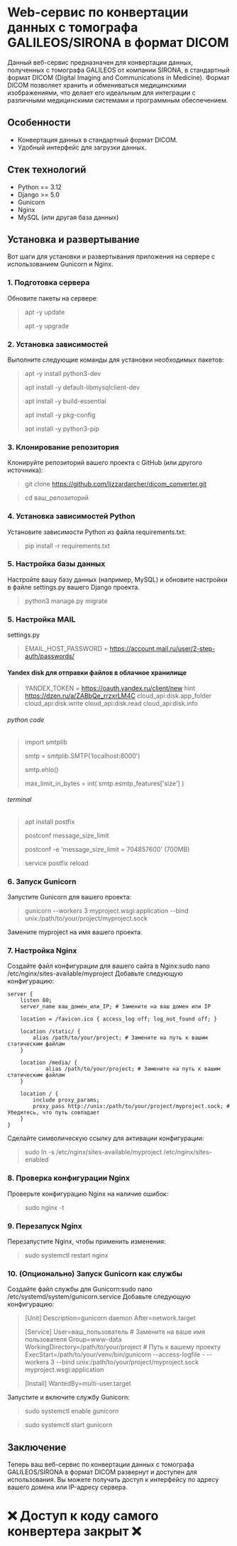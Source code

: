 # Web-сервис по конвертации данных с томографа GALILEOS/SIRONA в формат DICOM

Данный веб-сервис предназначен для конвертации данных, полученных с томографа GALILEOS от компании SIRONA, в стандартный формат DICOM (Digital Imaging and Communications in Medicine). Формат DICOM позволяет хранить и обмениваться медицинскими изображениями, что делает его идеальным для интеграции с различными медицинскими системами и программным обеспечением.

## Особенности

- Конвертация данных в стандартный формат DICOM.
- Удобный интерфейс для загрузки данных.

## Стек технологий

- Python == 3.12
- Django >= 5.0
- Gunicorn
- Nginx
- MySQL (или другая база данных)

## Установка и развертывание

Вот шаги для установки и развертывания приложения на сервере с использованием Gunicorn и Nginx.

### 1. Подготовка сервера

Обновите пакеты на сервере:

> apt -y update
>
> apt -y upgrade

### 2. Установка зависимостей

Выполните следующие команды для установки необходимых пакетов:

> apt -y install python3-dev
>
> apt install -y default-libmysqlclient-dev
>
> apt install -y build-essential
>
> apt install -y pkg-config
>
> apt install -y python3-pip

### 3. Клонирование репозитория

Клонируйте репозиторий вашего проекта с GitHub (или другого источника):
> git clone https://github.com/lizzardarcher/dicom_converter.git

> cd ваш_репозиторий

### 4. Установка зависимостей Python

Установите зависимости Python из файла requirements.txt:

> pip install -r requirements.txt

### 5. Настройка базы данных

Настройте вашу базу данных (например, MySQL) и обновите настройки в файле settings.py вашего Django проекта. 

> python3 manage.py migrate

### 5. Настройка MAIL

settings.py
> EMAIL_HOST_PASSWORD = https://account.mail.ru/user/2-step-auth/passwords/

#### Yandex disk для отправки файлов в облачное хранилище 

> YANDEX_TOKEN = https://oauth.yandex.ru/client/new
> hint https://dzen.ru/a/ZABbQe_rrzxrLM4C
> cloud_api:disk.app_folder
> cloud_api:disk.write
> cloud_api:disk.read
> cloud_api:disk.info

###### python code
> import smtplib    
> 
> smtp = smtplib.SMTP('localhost:8000')    
> 
> smtp.ehlo()    
> 
> max_limit_in_bytes = int( smtp.esmtp_features['size'] )

###### terminal
> apt install postfix
>
> postconf message_size_limit
>
> postconf -e 'message_size_limit = 704857600'  (700MB)
>
> service postfix reload

### 6. Запуск Gunicorn

Запустите Gunicorn для вашего проекта:

> gunicorn --workers 3 myproject.wsgi:application --bind unix:/path/to/your/project/myproject.sock

Замените myproject на имя вашего проекта.

### 7. Настройка Nginx

Создайте файл конфигурации для вашего сайта в Nginx:sudo nano /etc/nginx/sites-available/myproject
Добавьте следующую конфигурацию:

    server {
        listen 80;
        server_name ваш_домен_или_IP; # Замените на ваш домен или IP
    
        location = /favicon.ico { access_log off; log_not_found off; }
    
        location /static/ {
            alias /path/to/your/project; # Замените на путь к вашим статическим файлам
        }
    
        location /media/ {
                alias /path/to/your/project; # Замените на путь к вашим статическим файлам
        }
    
        location / {
            include proxy_params;
            proxy_pass http://unix:/path/to/your/project/myproject.sock; # Убедитесь, что путь совпадает
        }
    }

Сделайте символическую ссылку для активации конфигурации:

> sudo ln -s /etc/nginx/sites-available/myproject /etc/nginx/sites-enabled

### 8. Проверка конфигурации Nginx

Проверьте конфигурацию Nginx на наличие ошибок:

> sudo nginx -t

### 9. Перезапуск Nginx

Перезапустите Nginx, чтобы применить изменения:

> sudo systemctl restart nginx

### 10. (Опционально) Запуск Gunicorn как службы

Создайте файл службы для Gunicorn:sudo nano /etc/systemd/system/gunicorn.service
Добавьте следующую конфигурацию:
> [Unit]
> Description=gunicorn daemon
> After=network.target
> 
> [Service]
> User=ваш_пользователь  # Замените на ваше имя пользователя
> Group=www-data
> WorkingDirectory=/path/to/your/project  # Путь к вашему проекту
> ExecStart=/path/to/your/venv/bin/gunicorn --access-logfile - --workers 3 --bind unix:/path/to/your/project/myproject.sock myproject.wsgi:application
> 
> [Install]
> WantedBy=multi-user.target

Запустите и включите службу Gunicorn:
> sudo systemctl enable gunicorn

> sudo systemctl start gunicorn

## Заключение

Теперь ваш веб-сервис по конвертации данных с томографа GALILEOS/SIRONA в формат DICOM развернут и доступен для использования. 
Вы можете получать доступ к интерфейсу по адресу вашего домена или IP-адресу сервера.

# ❌ Доступ к коду самого конвертера закрыт ❌

